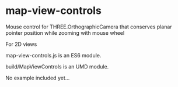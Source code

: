 # map-view-controls
Mouse control for THREE.OrthographicCamera that conserves planar pointer position while zooming with mouse wheel

For 2D views

map-view-controls.js is an ES6 module.

build/MapViewControls is an UMD module.

No example included yet...
